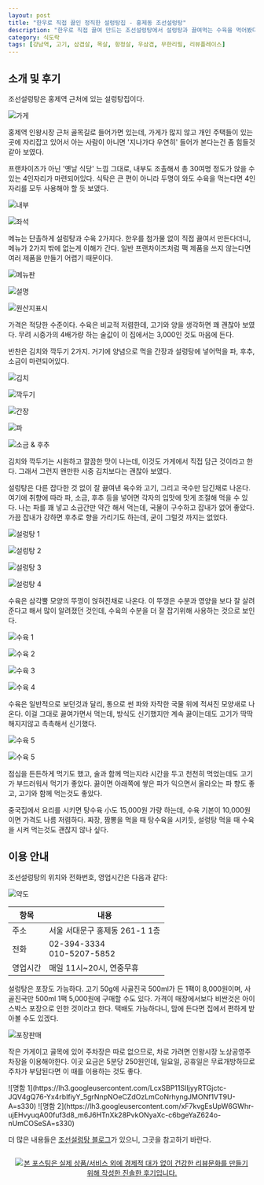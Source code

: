 ```yaml
---
layout: post
title: "한우로 직접 끓인 정직한 설렁탕집 - 홍제동 조선설렁탕"
description: "한우로 직접 끓여 만드는 조선설렁탕에서 설렁탕과 끓여먹는 수육을 먹어봤다."
category: 식도락
tags: [강남역, 고기, 삽겹살, 목살, 항정살, 우삼겹, 무한리필, 리뷰플레이스]
---
```


## 소개 및 후기

조선설렁탕은 홍제역 근처에 있는 설렁탕집이다.

![가게](https://lh3.googleusercontent.com/lgJKYkBNPMPcLM82cyp1jknLNysShrabgWoa6-7AaHLkkgb1__FD51_5SSCwSG2IWjXbLhxNgH7d5g=s560)

홍제역 인왕시장 근처 골목길로 들어가면 있는데,
가게가 많지 않고 개인 주택들이 있는 곳에 자리잡고 있어서
아는 사람이 아니면 '지나가다 우연히' 들어가 본다는건 좀 힘들것 같아 보였다.

프랜차이즈가 아닌 '옛날 식당' 느낌 그대로,
내부도 조촐해서 총 30여명 정도가 앉을 수 있는 4인자리가 마련되어있다.
식탁은 큰 편이 아니라 두명이 와도 수육을 먹는다면 4인 자리를 모두 사용해야 할 듯 보였다.

![내부](https://lh3.googleusercontent.com/funfxygXB_5nyoLYmh161VNxmPqo-BGklUrAu9MQPKyiDul47w3PkB6DZXx7HT9OLCBI_58WN7G1xw=s560)

![좌석](https://lh3.googleusercontent.com/7GGIZWRPqdGoS2epx2UWnKOLr2CM0xJn7LM0yI_TO8If77MntKmAWWOd0HgpHqmMAtnBGYHCX1ZJhg=s560)

메뉴는 단촐하게 설렁탕과 수육 2가지다.
한우를 첨가물 없이 직접 끓여서 만든다더니,
메뉴가 2가지 밖에 없는게 이해가 간다.
일반 프랜차이즈처럼 팩 제품을 쓰지 않는다면
여러 제품을 만들기 어렵기 때문이다.

![메뉴판](https://lh3.googleusercontent.com/unRF3UBXYv637gDlmyuJs3z3fhOhzGTakv4TloqVXJF_k0WV1GLZ1kc-0ToK604ycHOLcMoEk64PUA=s560)

![설명](https://lh3.googleusercontent.com/cYEOJPAOPGJQcTLLwl83LlwMwy98e-Kz0Bpp3J37fjI_9QSsQQKlscWr2EfRZUMK8etwL-QHcHyEgQ=s560)

![원산지표시](https://lh3.googleusercontent.com/y0_2PlcHwhIx02W4x9TvgzM5PxLY8a3PgoEZn_eUT5kiMUM0NK8GsvVDNnq9KOhh1hQXDWiefHlrMw=s560)

가격은 적당한 수준이다.
수육은 비교적 저렴한데,
고기와 양을 생각하면 꽤 괜찮아 보였다.
무려 시중가의 4배가량 하는 술값이 이 집에서는 3,000인 것도 마음에 든다.

반찬은 김치와 깍두기 2가지.
거기에 양념으로 먹을 간장과
설렁탕에 넣어먹을 파, 후추, 소금이 마련되어있다.

![김치](https://lh3.googleusercontent.com/O3ivGUARKuAM6f83DVJq6a434KhxkQJCZCk7o3R8APWZAv0TjLsEO3f1inoAEttuBxPy6-9A8s3Eww=s560)

![깍두기](https://lh3.googleusercontent.com/9SuHFUiMNVW-UaNHX7gUx2oPXF01D9B6V3VBOewIW52dMco39x1gZW1ukoaubGDCiG6G-uafIeyufw=s560)

![간장](https://lh3.googleusercontent.com/N-8adDI42ffAO9b39EXia7Oia1f8w3LFKBEyK3dZ5pNBB6YHn-xXi0bdFZjPG2OyRpx0GYI4Bo5bCg=s560)

![파](https://lh3.googleusercontent.com/vvTz3kILY061Z3RwFjRyehE4S-hH81udFEwp9Z4l3xjVNS1aT2UQegYdvkXR6WtxmsgUqAikgo-Leg=s560)

![소금 & 후추](https://lh3.googleusercontent.com/XTNLtoYqnJteYvZ7NaixX_YSgdifGP7ujbrX_VOLqBKTOOYgQHsxadTQBn3ncueJ__E30m-iHIctnA=s560)

김치와 깍두기는 시원하고 깔끔한 맛이 나는데,
이것도 가게에서 직접 담근 것이라고 한다.
그래서 그런지 왠만한 시중 김치보다는 괜찮아 보였다.

설렁탕은 다른 잡다한 것 없이
잘 끓여낸 육수와 고기, 그리고 국수만 담긴채로 나온다.
여기에 취향에 따라 파, 소금, 후추 등을 넣어면 각자의 입맛에 맛게 조절해 먹을 수 있다.
나는 파를 꽤 넣고 소금간만 약간 해서 먹는데,
국물이 구수하고 잡내가 없어 좋았다.
가끔 잡내가 강하면 후추로 향을 가리기도 하는데, 굳이 그럴것 까지는 없었다.

![설렁탕 1](https://lh3.googleusercontent.com/rJ2D18sJjOUb2ezwhft0MaSlqydtZOdhu-KuAn_V198yAbpFVCcdc0xFznfEKobcGaV6tge92_B4_w=s560)

![설렁탕 2](https://lh3.googleusercontent.com/ukizFNQefYjsLsoHYULvt2KhLPQ2PZIuRIL-l6rstZjQe5HcwhA13Rk7b2z7LXCs2V176ibMweL5tw=s560)

![설렁탕 3](https://lh3.googleusercontent.com/91-TVtTJT6IVGoIAxWzfohsvELocw4KSYBrsm4OWZOWKy9dpvW2Fz8VK7tlduMqkGRT92CvmAlqf9w=s560)

![설렁탕 4](https://lh3.googleusercontent.com/tY1RMAigHT_OwKdZtFR2pMd6Eiv314Ni91bNAKWIN5qWpoeBixolh5mGDjkWOdZDZ1qJv6-6r4YnsQ=s560)

수육은 삼각뿔 모양의 뚜껑이 얹혀진채로 나온다.
이 뚜껑은 수분과 영양을 보다 잘 살려준다고 해서 많이 알려졌던 것인데,
수육의 수분을 더 잘 잡기위해 사용하는 것으로 보인다.

![수육 1](https://lh3.googleusercontent.com/3ly--3iIDdohG00n38CNHY6JgHK1N2HtI1YMegR-VSrPrfzkewu0PJxP9r3LQS5VofOcmEoYrNHJTw=s560)

![수육 2](https://lh3.googleusercontent.com/Rx8SVCrmzP8CVgJtxbEKtlioax76AblwGwrsBYVNJaznS-xs7a1FumRW8aMuARw2YvxQbeFcru9hVQ=s560)

![수육 3](https://lh3.googleusercontent.com/nLmYNzUihJKc-MOMnyu2GDoFGneZPrzCYR5lVSGrU1HXXW_vJWWGgTiuQitEdeoNmodgXnzLkIcA8Q=s560)

![수육 4](https://lh3.googleusercontent.com/8_xACltjqFth8lMZvxPBjNfAqLrtDpBkZHR1_wj2hfl6ltoPec1BvG-EDCeudEKk8nylPYv_naOWrA=s560)

수육은 일반적으로 보던것과 달리,
통으로 썬 파와 자작한 국물 위에 적셔진 모양새로 나온다.
이걸 그대로 끓여가면서 먹는데,
방식도 신기했지만 계속 끓이는데도 고기가 딱딱해지지않고 촉촉해서 신기했다.

![수육 5](https://lh3.googleusercontent.com/gOWqD4adQc9wdzQIuSdkahRcUwqeM03FeGtLhV1ppeLhe_ZuipbZe4hR6sScmd2LULjLit4N1rRAPw=s560)

![수육 5](https://lh3.googleusercontent.com/OSCEcK0W--67M8NqXJWTpiBjP8oO837G5pDF_yDjchQM8DSZ7LW571fiwwUSKVsCsh4zP6Lo40ToiA=s560)

점심을 든든하게 먹기도 했고, 술과 함께 먹는지라 시간을 두고 천천히 먹었는데도
고기가 부드러워서 먹기가 좋았다.
끓이면 아래쪽에 쌓은 파가 익으면서 올라오는 파 향도 좋고,
고기와 함께 먹는것도 좋았다.

중국집에서 요리를 시키면 탕수육 小도 15,000원 가량 하는데,
수육 기본이 10,000원이면 가격도 나름 저렴하다.
짜장, 짬뽕을 먹을 때 탕수육을 시키듯, 설렁탕 먹을 때 수육을 시켜 먹는것도 괜찮지 않나 싶다.



## 이용 안내

조선설렁탕의 위치와 전화번호, 영업시간은 다음과 같다:

![약도](https://lh3.googleusercontent.com/-TkbStOT1iQc/WkEM9Kk03fI/AAAAAAAAczY/AO6S30N4JM8h6wt1P97EyxYwsY_IcP_BACE0YBhgL/s560/joseon-seolleongtang-map.gif)

항목     | 내용
---------|-----------------------------------
주소     | 서울 서대문구 홍제동 261-1 1층
전화     | 02-394-3334<br />010-5207-5852
영업시간 | 매일 11시~20시, 연중무휴

설렁탕은 포장도 가능하다.
고기 50g에 사골진국 500ml가 든 1팩이 8,000원이며,
사골진국만 500ml 1팩 5,000원에 구매할 수도 있다.
가격이 매장에서보다 비싼것은 아이스박스 포장으로 인한 것이라고 한다.
택배도 가능하다니, 맘에 든다면 집에서 편하게 받아볼 수도 있겠다.

![포장판매](https://lh3.googleusercontent.com/lga5Nhy8VerFYEe9cItd2FC4AuhoYzPIl9C8JU7XQNSONcFRlxZMnmaHX8oHTeXXYNd9PUlPGAvfwQ=s560)

작은 가게이고 골목에 있어 주차장은 따로 없으므로,
차로 가려면 인왕시장 노상공영주차장을 이용해야한다.
이곳 요금은 5분당 250원인데,
일요일, 공휴일은 무료개방하므로 주차가 부담된다면 이 때를 이용하는 것도 좋다.

<p class="center" markdown="1">
![명함 1](https://lh3.googleusercontent.com/LcxSBP11SIIjyyRTGjctc-JQV4gQ76-Yx4rbIfiyY_5grNnpNOeCZdOzLmCoNrhyngJMONf1VT9U-A=s330)
![명함 2](https://lh3.googleusercontent.com/xF7kvgEsUpW6GWhr-ujEHvyuqA00fuf3d8_m6J6HTnXk28PvkONyaXc-c6bgeYaZ624o-nUmCOSeSA=s330)
</p>

더 많은 내용들은 [조선설렁탕 블로그](http://blog.naver.com/joseon0486)가 있으니,
그곳을 참고하기 바란다.



<div style="text-align: center; padding: 1em;"><a href="http://reviewplace.co.kr/detail.php?number=10874" target="_blank"><img src="http://reviewplace.co.kr/blog_traffic.php?key=MTA4NzR8cmV6bm9h" border="0" alt="본 포스팅은 실제 상품/서비스 외에 경제적 대가 없이 건강한 리뷰문화를 만들기 위해 작성한 진솔한 후기입니다."></a></div>
